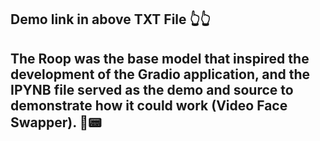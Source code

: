 ## Demo link in above TXT File 👆👆

## The Roop was the base model that inspired the development of the Gradio application, and the IPYNB file served as the demo and source to demonstrate how it could work (Video Face Swapper). 📄📟
